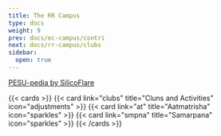 ```yaml
---
title: The RR Campus
type: docs
weight: 9
prev: docs/ec-campus/contri
next: docs/rr-campus/clubs
sidebar:
  open: true
---
```


[PESU-pedia by SilicoFlare](https://pesupedia.vercel.app/intro.html)

{{< cards >}}
  {{< card link="clubs" title="Cluns and Activities" icon="adjustments" >}}
  {{< card link="at" title="Aatmatrisha" icon="sparkles" >}}
  {{< card link="smpna" title="Samarpana" icon="sparkles" >}}
{{< /cards >}}